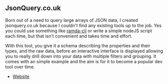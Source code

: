 ## JsonQuery.co.uk

Born out of a need to query large arrays of JSON data, I created jsonquery.co.uk because I couldn't find any existing tools up to the job. Yes you could use something like [ramda-cli](https://github.com/raine/ramda-cli) or write a simple nodeJS script each time, but that isn't convenient and takes time and effort.

With this tool, you give it a schema describing the properties and their types, and the raw data, before an interactive interface is displayed allowing you to really drill down into your data with multiple filters and grouping. It comes with an simple example and the aim is for it to become a popular dev tool over time.

* [Website](http://jsonquery.co.uk/)
